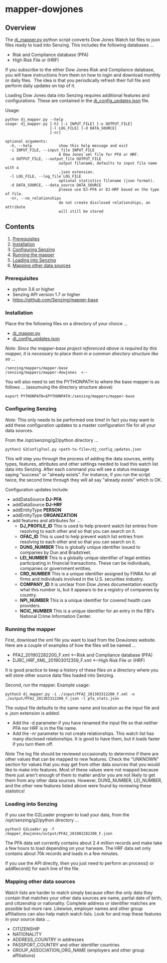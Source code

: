 # mapper-dowjones

## Overview

The [dj_mapper.py](dj_mapper.py) python script converts Dow Jones Watch list files to json files ready to load into Senzing.  This includes the following databases ...
- Risk and Compliance database (PFA) 
- High Risk File or (HRF)

If you subscribe to the either Dow Jones Risk and Compliance database, you will have instructions from them on how to login and download monthly or daily files.  The idea is that you periodically refresh their full file and perform daily updates on top of it.

Loading Dow Jones data into Senzing requires additional features and configurations. These are contained in the 
[dj_config_updates.json](dj_config_updates.json) file.

Usage:
```console
python dj_mapper.py --help
usage: dj_mapper.py [-h] [-i INPUT_FILE] [-o OUTPUT_FILE]
                    [-l LOG_FILE] [-d DATA_SOURCE]
                    [-nr]

optional arguments:
  -h, --help            show this help message and exit
  -i INPUT_FILE, --input_file INPUT_FILE
                        A Dow Jones xml file for PFA or HRF.
  -o OUTPUT_FILE, --output_file OUTPUT_FILE
                        output filename, defaults to input file name with a
                        .json extension.
  -l LOG_FILE, --log_file LOG_FILE
                        optional statistics filename (json format).
  -d DATA_SOURCE, --data_source DATA_SOURCE
                        please use DJ-PFA or DJ-HRF based on the type of file.
  -nr, --no_relationships
                        do not create disclosed relationships, an attribute
                        will still be stored
```

## Contents

1. [Prerequisites](#Prerequisites)
2. [Installation](#Installation)
3. [Configuring Senzing](#Configuring-Senzing)
4. [Running the mapper](#Running-the-mapper)
5. [Loading into Senzing](#Loading-into-Senzing)
6. [Mapping other data sources](#Mapping-other-data-sources)

### Prerequisites
- python 3.6 or higher
- Senzing API version 1.7 or higher
- https://github.com/Senzing/mapper-base

### Installation

Place the the following files on a directory of your choice ...
- [dj_mapper.py](dj_mapper.py)
- [dj_config_updates.json](dj_config_updates.json)

*Note: Since the mapper-base project referenced above is required by this mapper, it is necessary to place them in a common directory structure like so ...*
```Console
/senzing/mappers/mapper-base
/senzing/mappers/mapper-dowjones  <--
```
You will also need to set the PYTHONPATH to where the base mapper is as follows ... (assumuing the directory structure above)
```Console
export PYTHONPATH=$PYTHONPATH:/senzing/mappers/mapper-base
```

### Configuring Senzing

*Note:* This only needs to be performed one time! In fact you may want to add these configuration updates to a master configuration file for all your data sources.

From the /opt/senzing/g2/python directory ...
```console
python3 G2ConfigTool.py <path-to-file>/dj_config_updates.json
```
This will step you through the process of adding the data sources, entity types, features, attributes and other settings needed to load this watch list data into Senzing. After each command you will see a status message saying "success" or "already exists".  For instance, if you run the script twice, the second time through they will all say "already exists" which is OK.

Configuration updates include:
- addDataSource **DJ-PFA**
- addDataSource **DJ-HRF**
- addEntityType **PERSON**
- addEntityType **ORGANIZATION**
- add features and attributes for ...
    - **DJ_PROFILE_ID** This is used to help prevent watch list entries from resolving to each other and so that you can search on it.
    - **OFAC_ID** This is used to help prevent watch list entries from resolving to each other and so that you can search on it.
    - **DUNS_NUMBER** This is globally unique identifier issued to companies by Dun and Bradstreet.
    - **LEI_NUMBER** This is a globally unique identifier of legal entities participating in financial transactions. These can be individuals, companies or government entities.
    - **CRD_NUMBER** This is a unique identifier assigned by FINRA for all firms and individuals involved in the U.S. securities industry.
    - **COMPANY_ID** It is unclear from Dow Jones documentation exactly what this number is, but it appears to be a registry of companies by country.
    - **NPI_NUMBER** This is a unique identifier for covered health care providers. 
    - **NCIC_NUMBER** This is a unique identifier for an entry in the FBI's National Crime Information Center. 

### Running the mapper

First, download the xml file you want to load from the DowJones website.  Here are a couple of examples of how the files will be named ...
- PFA2_201902282200_F.xml           <--Risk and Compliance database (PFA)
- DJRC_HRF_XML_201903012359_F.xml   <--High Risk File or (HRF) 

It is good practice to keep a history of these files on a directory where you will store other source data files loaded into Senzing. 

Second, run the mapper. Example usage:
```console
python3 dj_mapper.py -i ./input/PFA2_201303312200_F.xml -o ./output/PFA2_201303312200_F.json -l pfa_stats.json 
```
The output file defaults to the same name and location as the input file and a .json extension is added.
- Add the -d parameter if you have renamed the input file so that neither PFA nor HRF is in the file name.
- Add the -nr parameter to not create relationships.  This watch list has many disclosed relationships.  It is good to have them, but it loads faster if you turn them off.

*Note* The log file should be reviewed occasionally to determine if there are other values that can be mapped to new features.  Check the "UNKNOWN" section for values that you may get from other data sources that you would like to make into features.  Most of these values were not mapped because there just aren't enough of them to matter and/or you are not likely to get them from any other data sources. However, DUNS_NUMBER, LEI_NUMBER, and the other new features listed above were found by reviewing these statistics!

### Loading into Senzing

If you use the G2Loader program to load your data, from the /opt/senzing/g2/python directory ...
```console
python3 G2Loader.py -f /mapper_dowjones/output/PFA2_201902282200_F.json
```
The PFA data set currently contains about 2.4 million records and make take a few hours to load depending on your harware.  The HRF data set only contains about 70k records and loads in a few minutes. 

If you use the API directly, then you just need to perform an process() or addRecord() for each line of the file.

### Mapping other data sources

Watch lists are harder to match simply because often the only data they contain that matches your other data sources are name, partial date of birth, and citizenship or nationality.  Complete address or identifier matches are possible but more rare. Likewise, employer names and other group affiliations can also help match watch lists.  Look for and map these features in your source data ...
- CITIZENSHIP
- NATIONALITY
- ADDRESS_COUNTRY in addresses
- PASSPORT_COUNTRY and other identifier countries
- GROUP_ASSOCIATION_ORG_NAME (employers and other group affiliations)


